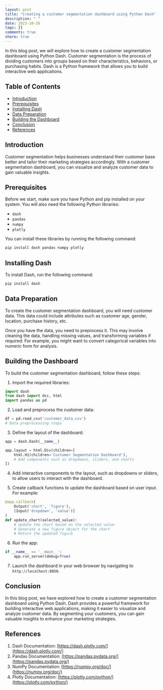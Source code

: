 ```yaml
---
layout: post
title: "Creating a customer segmentation dashboard using Python Dash"
description: " "
date: 2023-10-26
tags: []
comments: true
share: true
---
```


In this blog post, we will explore how to create a customer segmentation dashboard using Python Dash. Customer segmentation is the process of dividing customers into groups based on their characteristics, behaviors, or purchasing habits. Dash is a Python framework that allows you to build interactive web applications.

## Table of Contents
- [Introduction](#introduction)
- [Prerequisites](#prerequisites)
- [Installing Dash](#installing-dash)
- [Data Preparation](#data-preparation)
- [Building the Dashboard](#building-the-dashboard)
- [Conclusion](#conclusion)
- [References](#references)

## Introduction

Customer segmentation helps businesses understand their customer base better and tailor their marketing strategies accordingly. With a customer segmentation dashboard, you can visualize and analyze customer data to gain valuable insights.

## Prerequisites

Before we start, make sure you have Python and pip installed on your system. You will also need the following Python libraries:

- `dash`
- `pandas`
- `numpy`
- `plotly`

You can install these libraries by running the following command:

```python
pip install dash pandas numpy plotly
```

## Installing Dash

To install Dash, run the following command:

```python
pip install dash
```

## Data Preparation

To create the customer segmentation dashboard, you will need customer data. This data could include attributes such as customer age, gender, location, purchase history, etc.

Once you have the data, you need to preprocess it. This may involve cleaning the data, handling missing values, and transforming variables if required. For example, you might want to convert categorical variables into numeric form for analysis.

## Building the Dashboard

To build the customer segmentation dashboard, follow these steps:

1. Import the required libraries:

```python
import dash
from dash import dcc, html
import pandas as pd
```

2. Load and preprocess the customer data:

```python
df = pd.read_csv('customer_data.csv')
# Data preprocessing steps
```

3. Define the layout of the dashboard:

```python
app = dash.Dash(__name__)

app.layout = html.Div(children=[
    html.H1(children='Customer Segmentation Dashboard'),
    # Add components such as dropdowns, sliders, and charts
])
```

4. Add interactive components to the layout, such as dropdowns or sliders, to allow users to interact with the dashboard.

5. Create callback functions to update the dashboard based on user input. For example:

```python
@app.callback(
    Output('chart', 'figure'),
    [Input('dropdown', 'value')]
)
def update_chart(selected_value):
    # Update the chart based on the selected value
    # Generate a new figure object for the chart
    # Return the updated figure
```

6. Run the app:

```python
if __name__ == '__main__':
    app.run_server(debug=True)
```

7. Launch the dashboard in your web browser by navigating to `http://localhost:8050`.

## Conclusion

In this blog post, we have explored how to create a customer segmentation dashboard using Python Dash. Dash provides a powerful framework for building interactive web applications, making it easier to visualize and analyze customer data. By segmenting your customers, you can gain valuable insights to enhance your marketing strategies.

## References

1. Dash Documentation: [https://dash.plotly.com/](https://dash.plotly.com/)
2. Pandas Documentation: [https://pandas.pydata.org/](https://pandas.pydata.org/)
3. NumPy Documentation: [https://numpy.org/doc/](https://numpy.org/doc/)
4. Plotly Documentation: [https://plotly.com/python/](https://plotly.com/python/)